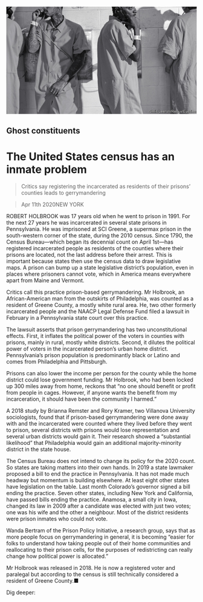 ![](./images/20200411_USP004_1.jpg)

## Ghost constituents

# The United States census has an inmate problem

> Critics say registering the incarcerated as residents of their prisons’ counties leads to gerrymandering

> Apr 11th 2020NEW YORK

ROBERT HOLBROOK was 17 years old when he went to prison in 1991. For the next 27 years he was incarcerated in several state prisons in Pennsylvania. He was imprisoned at SCI Greene, a supermax prison in the south-western corner of the state, during the 2010 census. Since 1790, the Census Bureau—which began its decennial count on April 1st—has registered incarcerated people as residents of the counties where their prisons are located, not the last address before their arrest. This is important because states then use the census data to draw legislative maps. A prison can bump up a state legislative district’s population, even in places where prisoners cannot vote, which in America means everywhere apart from Maine and Vermont.

Critics call this practice prison-based gerrymandering. Mr Holbrook, an African-American man from the outskirts of Philadelphia, was counted as a resident of Greene County, a mostly white rural area. He, two other formerly incarcerated people and the NAACP Legal Defense Fund filed a lawsuit in February in a Pennsylvania state court over this practice.

The lawsuit asserts that prison gerrymandering has two unconstitutional effects. First, it inflates the political power of the voters in counties with prisons, mainly in rural, mostly white districts. Second, it dilutes the political power of voters in the incarcerated person’s urban home district. Pennsylvania’s prison population is predominantly black or Latino and comes from Philadelphia and Pittsburgh.

Prisons can also lower the income per person for the county while the home district could lose government funding. Mr Holbrook, who had been locked up 300 miles away from home, reckons that “no one should benefit or profit from people in cages. However, if anyone wants the benefit from my incarceration, it should have been the community I harmed.”

A 2018 study by Brianna Remster and Rory Kramer, two Villanova University sociologists, found that if prison-based gerrymandering were done away with and the incarcerated were counted where they lived before they went to prison, several districts with prisons would lose representation and several urban districts would gain it. Their research showed a “substantial likelihood” that Philadelphia would gain an additional majority-minority district in the state house.

The Census Bureau does not intend to change its policy for the 2020 count. So states are taking matters into their own hands. In 2019 a state lawmaker proposed a bill to end the practice in Pennsylvania. It has not made much headway but momentum is building elsewhere. At least eight other states have legislation on the table. Last month Colorado’s governor signed a bill ending the practice. Seven other states, including New York and California, have passed bills ending the practice. Anamosa, a small city in Iowa, changed its law in 2009 after a candidate was elected with just two votes; one was his wife and the other a neighbour. Most of the district residents were prison inmates who could not vote.

Wanda Bertram of the Prison Policy Initiative, a research group, says that as more people focus on gerrymandering in general, it is becoming “easier for folks to understand how taking people out of their home communities and reallocating to their prison cells, for the purposes of redistricting can really change how political power is allocated.”

Mr Holbrook was released in 2018. He is now a registered voter and paralegal but according to the census is still technically considered a resident of Greene County.■

Dig deeper: